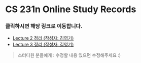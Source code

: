 # CS 231n Online Study Records

### 클릭하시면 해당 링크로 이동합니다.

- [Lecture 2 정리 (작성자: 김영기)](https://github.com/ai-robotics-kr/CS231n_study/blob/master/study_records/Lecture2%20%EC%A0%95%EB%A6%AC.md)
- [Lecture 3 정리 (작성자: 김영기)](https://github.com/ai-robotics-kr/CS231n_study/blob/master/study_records/Lecture3%20%EC%A0%95%EB%A6%AC.md)


> 스터디원 분들에게 : 수정할 내용 있으면 수정해주세요 :)
